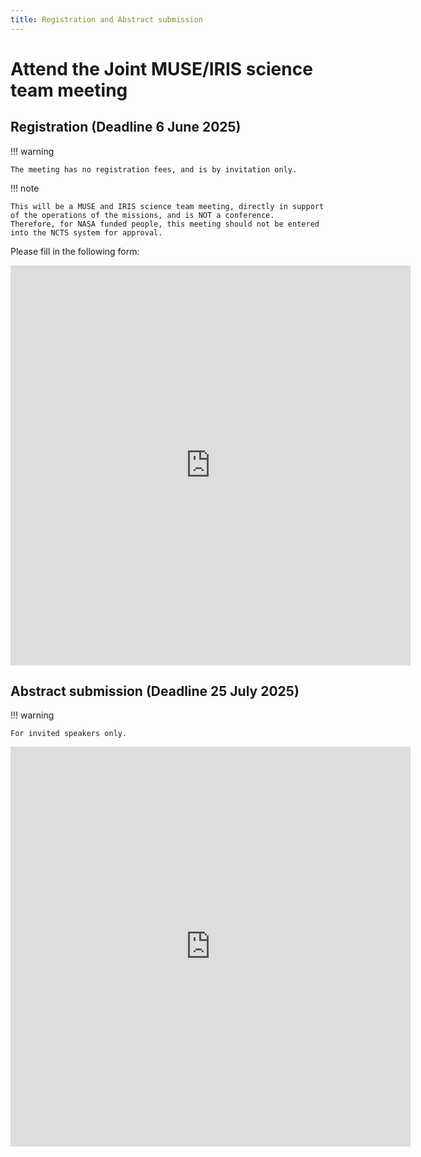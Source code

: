 ```yaml
---
title: Registration and Abstract submission
---
```


# Attend the Joint MUSE/IRIS science team meeting

## Registration (Deadline 6 June 2025)

!!! warning

    The meeting has no registration fees, and is by invitation only.

!!! note

    This will be a MUSE and IRIS science team meeting, directly in support of the operations of the missions, and is NOT a conference.
    Therefore, for NASA funded people, this meeting should not be entered into the NCTS system for approval.

Please fill in the following form:

<iframe src="https://docs.google.com/forms/d/e/1FAIpQLScQMnu1V1aOxilhe7mlyeOGI3LQJ4BfwJ-I1pfiPpk5j_87pA/viewform?embedded=true" width="640" height="640" frameborder="0" marginheight="0" marginwidth="0">Loading…</iframe>

## Abstract submission (Deadline 25 July 2025)

!!! warning

    For invited speakers only.

<iframe src="https://docs.google.com/forms/d/e/1FAIpQLScibc4uhkEK__UKHeJFEo79ICYymzCMiONYot4DCV3GHUPZuQ/viewform?embedded=true" width="640" height="640" frameborder="0" marginheight="0" marginwidth="0">Loading…</iframe>
